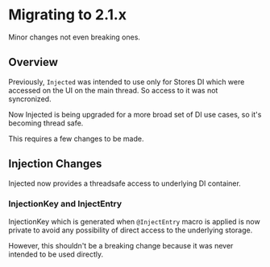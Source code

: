 # Migrating to 2.1.x
 
Minor changes not even breaking ones.

## Overview

Previously, `Injected` was intended to use only for Stores DI which were accessed on the UI on the main thread. So access to it was not syncronized. 

Now Injected is being upgraded for a more broad set of DI use cases, so it's becoming thread safe.

This requires a few changes to be made.

## Injection Changes


Injected now provides a threadsafe access to underlying DI container. 

### InjectionKey and InjectEntry 

InjectionKey which is generated when `@InjectEntry` macro is applied is now private to avoid any possibility of direct access to the underlying storage.

However, this shouldn't be a breaking change because it was never intended to be used directly.
